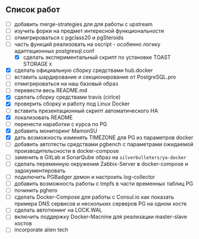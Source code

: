 ## Список работ

* [ ] добавить merge-strategies для для работы с upstream
* [ ] изучить форки на предмет интересной функциональности
* [ ] отмигрироваться с pgclass20 и pgSteroids
* [ ] часть функций реализовать на oscript - особенно логику адаптационных postgresql.conf
    * [x] сделать экспериментальный скрипт по установке TOAST STORAGE `X`
* [X] сделать официальную сборку средствами hub.docker
* [ ] вставить шардирование и секционирование от PostgreSQL.pro
* [ ] отмигрироваться на наш базовый образ 
* [ ] перевести весь README.md 
* [X] сделать сборку средствами travis (cirlce)
* [X] проверить сборку и работу под Linux Docker
* [ ] вставить презентационный скрипт автоматического HA
* [X] локализовать README
* [ ] перенести наработки с курса по PG
* [X] добавить мониторинг MamonSU
* [X] дать возможность изменять TIMEZONE для PG из параметров docker
* [ ] добавить автотесты средствами pgbench с параметрами ожидаемой производительсности в docker-compose
* [ ] заменить в GitLab и SonarQube образ на `silverbulleters/ya-docker`
* [ ] сделать переменную окружения Zabbix-Server в docker-compose и задокументировать
* [ ] подключить PGBadger демон и настроить log-collector
* [ ] добавить возможность работы с tmpfs в части временных таблиц PG
* [ ] починить pghero
* [ ] сделать Docker-Compose для работы с Consul.io как показать примера DNS сервисов и нескольких серверов PG на одном хосте
* [ ] сделать автотюнинг на LOCK.WAL
* [ ] включить поддержку Docker-Macnine для реализации master-slave хостов
* [ ] incorporate alien tech
